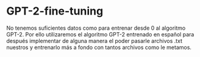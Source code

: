 # GPT-2-fine-tuning

No tenemos suficientes datos como para entrenar desde 0 al algoritmo GPT-2. Por ello utilizaremos el algoritmo GPT-2 entrenado en español para después implementar de alguna manera el poder pasarle archivos .txt nuestros y entrenarlo más a fondo con tantos archivos como le metamos.
